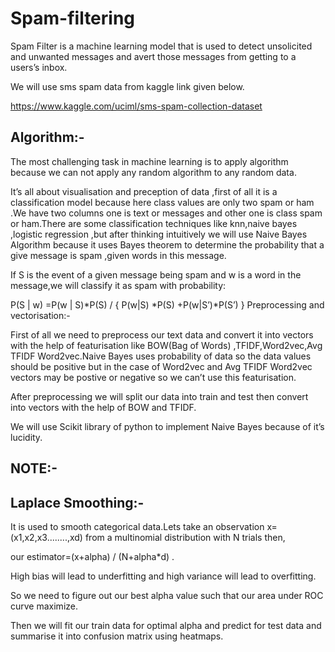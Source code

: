 # Spam-filtering

Spam Filter is a machine learning model that is used to detect unsolicited and unwanted messages and avert those messages from getting to a users’s inbox.

We will use  sms spam data from kaggle link given below.

https://www.kaggle.com/uciml/sms-spam-collection-dataset

## Algorithm:-

The most challenging task in machine learning is to apply algorithm because we can not apply any random algorithm to any random data.

It’s all about visualisation and preception of data ,first of all it is a classification model because here class values are only two spam or ham .We have two columns one is text or messages and other one is class spam or ham.There are  some classification techniques like knn,naive bayes ,logistic regression ,but after thinking intuitively we will use Naive Bayes Algorithm  because it uses Bayes theorem to determine the probability that a give message is spam ,given words in this message.

If S is the event of a given message being spam and w is a word in the message,we will classify it as spam with probability:

P(S | w) =P(w | S)*P(S)  /  { P(w|S) *P(S) +P(w|S’)*P(S’) }
Preprocessing and vectorisation:-

First of all we need to preprocess our text data and convert it into vectors with the help of featurisation like BOW(Bag of Words) ,TFIDF,Word2vec,Avg TFIDF Word2vec.Naive Bayes uses probability of data so the data values should be positive but in the case of Word2vec and Avg TFIDF Word2vec vectors may be postive or negative so we can’t use this featurisation.

After preprocessing we will split our data into train and test then convert into vectors with the help of BOW and TFIDF.

We will use Scikit library of python to implement Naive Bayes because of it’s lucidity.

## NOTE:-

## Laplace Smoothing:- 
It is used to smooth categorical data.Lets take an observation
x=(x1,x2,x3........,xd) from a multinomial distribution with N trials  then,

our estimator=(x+alpha) / (N+alpha*d) .

High bias will lead to underfitting and high variance will lead to overfitting.

So we need to figure out our best alpha value such that our area under ROC curve maximize.

Then we will fit our train data for optimal alpha and predict for test data and summarise it into confusion matrix using heatmaps.
